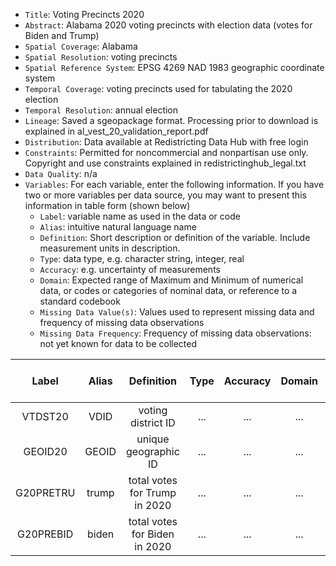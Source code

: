 - `Title`: Voting Precincts 2020
- `Abstract`: Alabama 2020 voting precincts with election data (votes for Biden and Trump)
- `Spatial Coverage`: Alabama
- `Spatial Resolution`: voting precincts
- `Spatial Reference System`: EPSG 4269 NAD 1983 geographic coordinate system
- `Temporal Coverage`: voting precincts used for tabulating the 2020 election
- `Temporal Resolution`: annual election
- `Lineage`: Saved a sgeopackage format. Processing prior to download is explained in al_vest_20_validation_report.pdf
- `Distribution`: Data available at Redistricting Data Hub with free login
- `Constraints`: Permitted for noncommercial and nonpartisan use only. Copyright and use constraints explained in redistrictinghub_legal.txt
- `Data Quality`: n/a
- `Variables`: For each variable, enter the following information. If you have two or more variables per data source, you may want to present this information in table form (shown below)
  - `Label`: variable name as used in the data or code
  - `Alias`: intuitive natural language name
  - `Definition`: Short description or definition of the variable. Include measurement units in description.
  - `Type`: data type, e.g. character string, integer, real
  - `Accuracy`: e.g. uncertainty of measurements
  - `Domain`: Expected range of Maximum and Minimum of numerical data, or codes or categories of nominal data, or reference to a standard codebook
  - `Missing Data Value(s)`: Values used to represent missing data and frequency of missing data observations
  - `Missing Data Frequency`: Frequency of missing data observations: not yet known for data to be collected

| Label | Alias | Definition | Type | Accuracy | Domain | Missing Data Value(s) | Missing Data Frequency |
| :--: | :--: | :--: | :--: | :--: | :--: | :--: | :--: |
| VTDST20 | VDID | voting district ID | ... | ... | ... | ... | ... |
| GEOID20 | GEOID | unique geographic ID | ... | ... | ... | ... | ... |
| G20PRETRU | trump | total votes for Trump in 2020 | ... | ... | ... | ... | ... |
| G20PREBID | biden | total votes for Biden in 2020 | ... | ... | ... | ... | ... |
